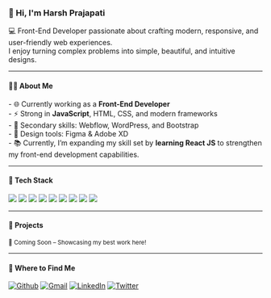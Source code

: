 <h3>👋 Hi, I'm Harsh Prajapati</h3>  

<p>💻 Front-End Developer passionate about crafting modern, responsive, and user-friendly web experiences.  <br/>
I enjoy turning complex problems into simple, beautiful, and intuitive designs.</p>  

---

<h4>👨‍💻 About Me</h4>  
<p>
- 🌐 Currently working as a <b>Front-End Developer</b><br/>
- ⚡ Strong in <b>JavaScript</b>, HTML, CSS, and modern frameworks  <br/>
- 🎯 Secondary skills: Webflow, WordPress, and Bootstrap  <br/>
- 🎨 Design tools: Figma & Adobe XD  <br/>
- 📚 Currently, I’m expanding my skill set by <b>learning React JS</b> to strengthen my front-end development capabilities.
</p>

---

<h4>🚀 Tech Stack</h4>  

<p align="left">
  <img src="https://img.shields.io/badge/JavaScript-F7DF1E?style=for-the-badge&logo=javascript&logoColor=black" />
  <img src="https://img.shields.io/badge/React-61DAFB?style=for-the-badge&logo=react&logoColor=black" />
  <img src="https://img.shields.io/badge/HTML5-E34F26?style=for-the-badge&logo=html5&logoColor=white" />
  <img src="https://img.shields.io/badge/CSS3-1572B6?style=for-the-badge&logo=css3&logoColor=white" />
  <img src="https://img.shields.io/badge/Bootstrap-7952B3?style=for-the-badge&logo=bootstrap&logoColor=white" />
  <img src="https://img.shields.io/badge/Webflow-4353FF?style=for-the-badge&logo=webflow&logoColor=white" />
  <img src="https://img.shields.io/badge/WordPress-21759B?style=for-the-badge&logo=wordpress&logoColor=white" />
  <img src="https://img.shields.io/badge/Figma-F24E1E?style=for-the-badge&logo=figma&logoColor=white" />
  <img src="https://img.shields.io/badge/Adobe%20XD-FF61F6?style=for-the-badge&logo=adobexd&logoColor=white" />
</p>

---

<h4>📂 Projects</h4>  
<small>🚧 Coming Soon – Showcasing my best work here!</small>  

---

<h4>📍 Where to Find Me</h4>  
<p>
  <a href="https://github.com/harsh-frontdev" target="_blank"><img alt="Github" src="https://img.shields.io/badge/GitHub-%2312100E.svg?&style=for-the-badge&logo=Github&logoColor=white" /></a>
  <a href="mailto:harshp.0009@gmail.com" target="_blank"><img alt="Gmail" src="https://img.shields.io/badge/Gmail-D14836?style=for-the-badge&logo=gmail&logoColor=white" /></a>
  <a href="https://www.linkedin.com/in/harsh-prajapati-3a9b8595/" target="_blank"><img alt="LinkedIn" src="https://img.shields.io/badge/linkedin-%230077B5.svg?&style=for-the-badge&logo=linkedin&logoColor=white" /></a>
  <a href="https://x.com/harsh9173" target="_blank"><img alt="Twitter" src="https://img.shields.io/badge/twitter-%231DA1F2.svg?&style=for-the-badge&logo=twitter&logoColor=white" /></a>
</p>

